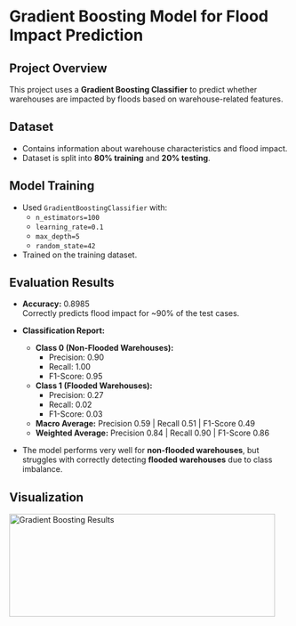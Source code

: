 # Gradient Boosting Model for Flood Impact Prediction

## Project Overview
This project uses a **Gradient Boosting Classifier** to predict whether warehouses are impacted by floods based on warehouse-related features.

## Dataset
- Contains information about warehouse characteristics and flood impact.
- Dataset is split into **80% training** and **20% testing**.

## Model Training
- Used `GradientBoostingClassifier` with:
  - `n_estimators=100`
  - `learning_rate=0.1`
  - `max_depth=5`
  - `random_state=42`
- Trained on the training dataset.

## Evaluation Results
- **Accuracy:** 0.8985  
  Correctly predicts flood impact for ~90% of the test cases.

- **Classification Report:**
  - **Class 0 (Non-Flooded Warehouses):**  
    - Precision: 0.90  
    - Recall: 1.00  
    - F1-Score: 0.95
  - **Class 1 (Flooded Warehouses):**  
    - Precision: 0.27  
    - Recall: 0.02  
    - F1-Score: 0.03
  - **Macro Average:** Precision 0.59 | Recall 0.51 | F1-Score 0.49  
  - **Weighted Average:** Precision 0.84 | Recall 0.90 | F1-Score 0.86  

- The model performs very well for **non-flooded warehouses**, but struggles with correctly detecting **flooded warehouses** due to class imbalance.

## Visualization
<img width="478" height="185" alt="Gradient Boosting Results" src="https://github.com/user-attachments/assets/c487028a-178f-4499-8315-b6a4f6fb5b82" />

